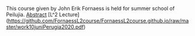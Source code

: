 This course given by John Erik Fornaess is held for summer school of Peilujia.
[Abstract](https://github.com/FornaessL2course/FornaessL2course.github.io/raw/master/The%20Abstract%20for%20L%5E2%20course.pdf)
[L^2 Lecture]
(https://github.com/FornaessL2course/FornaessL2course.github.io/raw/master/work10juniPerugia2020.pdf)
